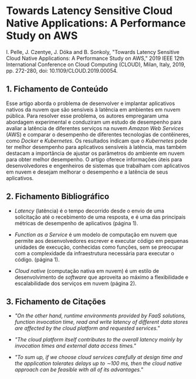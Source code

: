 # Towards Latency Sensitive Cloud Native Applications: A Performance Study on AWS

I. Pelle, J. Czentye, J. Dóka and B. Sonkoly, "Towards Latency Sensitive Cloud Native Applications: A Performance Study on AWS," 2019 IEEE 12th International Conference on Cloud Computing (CLOUD), Milan, Italy, 2019, pp. 272-280, doi: 10.1109/CLOUD.2019.00054.

## 1. Fichamento de Conteúdo

Esse artigo aborda o problema de desenvolver e implantar aplicativos nativos da nuvem que são sensíveis à latência em ambientes em nuvem pública. Para resolver esse problema, os autores empregaram uma abordagem experimental e conduziram um estudo de desempenho para avaliar a latência de diferentes serviços na nuvem _Amazon Web Services_ (AWS) e comparar o desempenho de diferentes tecnologias de contêineres, como _Docker_ e _Kubernetes_. Os resultados indicam que o _Kubernetes_ pode ter melhor desempenho para aplicativos sensíveis à latência, mas também destacam a importância de ajustar os parâmetros do ambiente em nuvem para obter melhor desempenho. O artigo oferece informações úteis para desenvolvedores e engenheiros de sistemas que trabalham com aplicativos em nuvem e desejam melhorar o desempenho e a latência de seus aplicativos.

## 2. Fichamento Bibliográfico 

* _Latency_ (latência) é o tempo decorrido desde o envio de uma solicitação até o recebimento de uma resposta, e é uma das principais métricas de desempenho de aplicativos (página 1).

* _Function as a Service_ é um modelo de computação em nuvem que permite aos desenvolvedores escrever e executar código em pequenas unidades de execução, conhecidas como funções, sem se preocupar com a complexidade da infraestrutura necessária para executar o código. (página 1).

* _Cloud native_ (computação nativa em nuvem) é um estilo de desenvolvimento de _software_ que aproveita ao máximo a flexibilidade e escalabilidade dos serviços em nuvem (página 2).


## 3. Fichamento de Citações 

* _"On the other hand, runtime environments provided by FaaS solutions, function invocation time, read and write latency of different data stores are affected by the cloud platform and requested services."_

* _"The cloud platform itself contributes to the overall latency mainly by invocation times and external data access times."_

* _"To sum up, if we choose cloud services carefully at design time and the application tolerates delays up to ∼100 ms, then the cloud native approach can be feasible with all of its advantages."_

